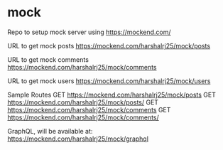 # mock
Repo to setup mock server using https://mockend.com/

URL to get mock posts
https://mockend.com/harshalrj25/mock/posts


URL to get mock comments
https://mockend.com/harshalrj25/mock/comments


URL to get mock users
https://mockend.com/harshalrj25/mock/users


Sample Routes
GET https://mockend.com/harshalrj25/mock/posts
GET https://mockend.com/harshalrj25/mock/posts/<id>
GET https://mockend.com/harshalrj25/mock/comments
GET https://mockend.com/harshalrj25/mock/comments/<id>
  
  
GraphQL, will be available at:
https://mockend.com/harshalrj25/mock/graphql
